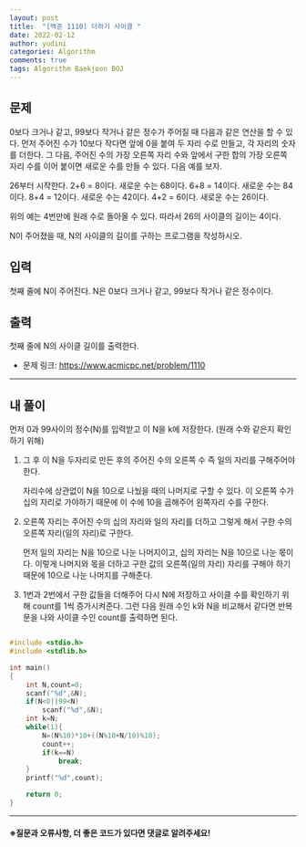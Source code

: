 ```yaml
---
layout: post
title:  "[백준 1110] 더하기 사이클 "
date: 2022-02-12
author: yudini
categories: Algorithm
comments: true
tags: Algorithm Baekjoon BOJ
---
```


## 문제

0보다 크거나 같고, 99보다 작거나 같은 정수가 주어질 때 다음과 같은 연산을 할 수 있다. 먼저 주어진 수가 10보다 작다면 앞에 0을 붙여 두 자리 수로 만들고, 각 자리의 숫자를 더한다. 그 다음, 주어진 수의 가장 오른쪽 자리 수와 앞에서 구한 합의 가장 오른쪽 자리 수를 이어 붙이면 새로운 수를 만들 수 있다. 다음 예를 보자.

26부터 시작한다. 2+6 = 8이다. 새로운 수는 68이다. 6+8 = 14이다. 새로운 수는 84이다. 8+4 = 12이다. 새로운 수는 42이다. 4+2 = 6이다. 새로운 수는 26이다.

위의 예는 4번만에 원래 수로 돌아올 수 있다. 따라서 26의 사이클의 길이는 4이다.

N이 주어졌을 때, N의 사이클의 길이를 구하는 프로그램을 작성하시오.

## 입력

첫째 줄에 N이 주어진다. N은 0보다 크거나 같고, 99보다 작거나 같은 정수이다.

## 출력

첫째 줄에 N의 사이클 길이를 출력한다.

* 문제 링크: <https://www.acmicpc.net/problem/1110>


<hr>

## 내 풀이

먼저 0과 99사이의 정수(N)를 입력받고 이 N을 k에 저장한다. (원래 수와 같은지 확인하기 위해)

1. 그 후 이 N을 두자리로 만든 후의 주어진 수의 오른쪽 수 즉 일의 자리를 구해주어야 한다.

   자리수에 상관없이 N을 10으로 나눴을 때의 나머지로 구할 수 있다. 이 오른쪽 수가 십의 자리로 가야하기 때문에 이 수에 10을 곱해주어 왼쪽자리 수를 구한다. 

2. 오른쪽 자리는 주어진 수의 십의 자리와 일의 자리를 더하고 그렇게 해서 구한 수의 오른쪽 자리(일의 자리)로 구한다. 

   먼저 일의 자리는 N을 10으로 나눈 나머지이고, 십의 자리는 N을 10으로 나눈 몫이다. 이렇게 나머지와 몫을 더하고 구한 값의 오른쪽(일의 자리) 자리를 구해야 하기 때문에 10으로 나눈 나머지를 구해준다. 

3. 1번과 2번에서 구한 값들을 더해주어 다시 N에 저장하고 사이클  수를 확인하기 위해 count를 1씩 증가시켜준다. 그런 다음 원래 수인 k와 N을 비교해서 같다면 반복문을 나와 사이클 수인 count를 출력하면 된다.  

~~~C++

#include <stdio.h>
#include <stdlib.h>

int main()
{
    int N,count=0;
    scanf("%d",&N);                                                    
    if(N<0||99<N)
        scanf("%d",&N);
    int k=N;
    while(1){
        N=(N%10)*10+((N%10+N/10)%10);
        count++;
        if(k==N)
            break;
    }
    printf("%d",count);

    return 0;
}

~~~

<hr> 


<h4>&#8251;질문과 오류사항, 더 좋은 코드가 있다면 댓글로 알려주세요!</h4>